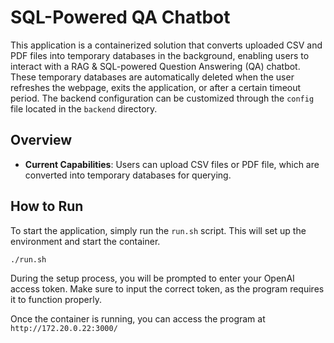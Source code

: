 # SQL-Powered QA Chatbot

This application is a containerized solution that converts uploaded CSV and PDF files into temporary databases in the background, enabling users to interact with a RAG & SQL-powered Question Answering (QA) chatbot. These temporary databases are automatically deleted when the user refreshes the webpage, exits the application, or after a certain timeout period. The backend configuration can be customized through the `config` file located in the `backend` directory.

## Overview

- **Current Capabilities**: Users can upload CSV files or PDF file, which are converted into temporary databases for querying.

## How to Run

To start the application, simply run the `run.sh` script. This will set up the environment and start the container.

```
./run.sh
```

During the setup process, you will be prompted to enter your OpenAI access token. Make sure to input the correct token, as the program requires it to function properly.

Once the container is running, you can access the program at `http://172.20.0.22:3000/`
